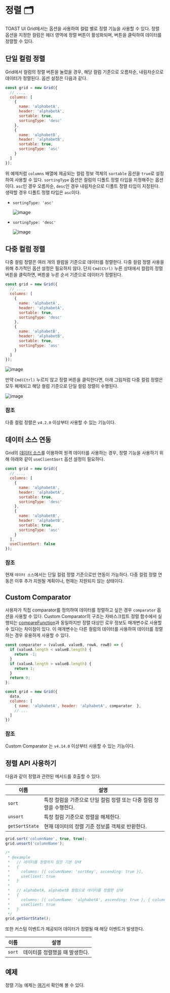 # 정렬 🗂

TOAST UI Grid에서는 옵션을 사용하여 컬럼 별로 정렬 기능을 사용할 수 있다. 정렬 옵션을 지정한 컬럼은 헤더 영역에 정렬 버튼이 활성화되며, 버튼을 클릭하여 데이터를 정렬할 수 있다.

## 단일 컬럼 정렬

Grid에서 컬럼의 정렬 버튼을 눌렀을 경우, 해당 컬럼 기준으로 오름차순, 내림차순으로 데이터가 정렬된다. 옵션 설정은 다음과 같다.

```js
const grid = new Grid({
  // ...,
  columns: [
    {
      name: 'alphabetA',
      header: 'alphabetA',
      sortable: true,
      sortingType: 'desc'
    },
    {
      name: 'alphabetB',
      header: 'alphabetB',
      sortable: true,
      sortingType: 'asc'
    }
  ]
});
```

위 예제처럼 `columns` 배열에 제공되는 컬럼 정보 객체의 `sortable` 옵션을 `true`로 설정하여 사용할 수 있다. `sortingType` 옵션은 컬럼의 디폴트 정렬 타입을 지정해주는 옵션이다. `asc`인 경우 오름차순, `desc`인 경우 내림차순으로 디폴트 정렬 타입이 지정된다. 생략할 경우 디폴트 정렬 타입은 `asc`이다.

* `sortingType: 'asc'`

  ![image](https://user-images.githubusercontent.com/37766175/64319913-667fc780-cff8-11e9-81ab-4b5d25449816.gif)
  
* `sortingType: 'desc'`

  ![image](https://user-images.githubusercontent.com/37766175/64319941-6da6d580-cff8-11e9-9028-cfceb9386a79.gif)


## 다중 컬럼 정렬

다중 컬럼 정렬은 여러 개의 컬럼을 기준으로 데이터를 정렬한다. 다중 컬럼 정렬 사용을 위해 추가적인 옵션 설정은 필요하지 않다. 단지 `Cmd(Ctrl)` 누른 상태에서 컬럼의 정렬 버튼을 클릭하면, 버튼을 누른 순서 기준으로 데이터가 정렬된다. 

```js
const grid = new Grid({
  // ...,
  columns: [
    {
      name: 'alphabetA',
      header: 'alphabetA',
      sortable: true,
      sortingType: 'desc'
    },
    {
      name: 'alphabetB',
      header: 'alphabetB',
      sortable: true,
      sortingType: 'asc'
    }
  ]
});
```


![image](https://user-images.githubusercontent.com/37766175/64319568-abefc500-cff7-11e9-90c8-3a386dd7b7fa.gif)

만약 `Cmd(Ctrl)` 누르지 않고 정렬 버튼을 클릭한다면, 아래 그림처럼 다중 컬럼 정렬은 모두 해제되고 해당 컬럼 기준으로 단일 컬럼 정렬이 수행된다.

![image](https://user-images.githubusercontent.com/37766175/64320470-954a6d80-cff9-11e9-977b-9cb1421b0a7c.gif)

### 참조

다중 컬럼 정렬은 `v4.2.0` 이상부터 사용할 수 있는 기능이다.

## 데이터 소스 연동
Grid의 [데이터 소스](https://github.com/nhn/tui.grid/blob/master/packages/toast-ui.grid/docs/ko/data-source.md)를 이용하여 원격 데이터를 사용하는 경우, 정렬 기능을 사용하기 위해 아래와 같이 `useClientSort` 옵션 설정이 필요하다. 

```js
const grid = new Grid({
  // ...,
  columns: [
    {
      name: 'alphabetA',
      header: 'alphabetA',
      sortable: true,
      sortingType: 'desc'
    },
    {
      name: 'alphabetB',
      header: 'alphabetB',
      sortable: true,
      sortingType: 'asc'
    }
  ],
  useClientSort: false
});
```

### 참조

현재 `데이터 소스`에서는 단일 컬럼 정렬 기준으로만 연동이 가능하다. 다중 컬럼 정렬 연동은 이후 추가 지원될 계획이나, 현재는 지원되지 않는 상태이다.

## Custom Comparator

사용자가 직접 comparator를 정의하여 데이터를 정렬하고 싶은 경우 `comparator` 옵션을 사용할 수 있다. Custom Comparator의 구조는 자바스크립트 정렬 함수에서 실행되는 [compareFunction](https://developer.mozilla.org/en-US/docs/Web/JavaScript/Reference/Global_Objects/Array/sort)과 동일하지만 정렬 대상인 로우 정보도 매개변수로 사용할 수 있다는 차이점이 있다. 이 매개변수는 다른 컬럼의 데이터를 사용하여 데이터를 정렬하는 경우 유용하게 사용할 수 있다.

```js
const comparator = (valueA, valueB, rowA, rowB) => {
  if (valueA.length < valueB.length) {
    return -1;
  }
  if (valueA.length > valueB.length) {
    return 1;
  }
  return 0;
};

const grid = new Grid({
  data,
  columns: [
    { name: 'alphabetA', header: 'alphabetA', comparator  },
    // ...
  ]
})
```

### 참조

Custom Comparator 는 `v4.14.0` 이상부터 사용할 수 있는 기능이다.

## 정렬 API 사용하기

다음과 같이 정렬과 관련된 메서드를 호출할 수 있다.

| 이름 | 설명 |
| --- | --- |
| `sort` | 특정 컬럼을 기준으로 단일 컬럼 정렬 또는 다중 컬럼 정렬을 수행한다. |
| `unsort` | 특정 컬럼 기준으로 정렬을 해제한다. |
| `getSortState` | 현재 데이터의 정렬 기준 정보를 객체로 반환한다. |

```js
grid.sort('columnName', true, true);
grid.unsort('columnName');

/* 
 * @example
 *   // 데이터를 정렬하지 않은 기본 상태
 *   {
 *     columns: [{ columnName: 'sortKey', ascending: true }],
 *     useClient: true
 *   } 
 * 
 *   // alphabetA, alphabetB 컬럼으로 데이터를 정렬한 상태
 *   {
 *     columns: [{ columnName: 'alphabetA', ascending: true }, { columnName: 'alphabetB', ascending: false }],
 *     useClient: true
 *   }
 */
grid.getSortState();

```
또한 커스텀 이벤트가 제공되어 데이터가 정렬될 때 해당 이벤트가 발생한다.

| 이름 | 설명 |
| --- | --- |
| `sort` | 데이터를 정렬했을 때 발생한다. |

## 예제

정렬 기능 예제는 [여기](http://nhn.github.io/tui.grid/latest/tutorial-example19-sort)서 확인해 볼 수 있다.
